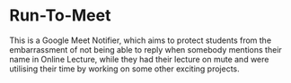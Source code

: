 # Run-To-Meet
This is a Google Meet Notifier, which aims to protect students from the embarrassment of not being able to reply when somebody mentions their name in Online Lecture, while they had their lecture on mute and were utilising their time by working on some other exciting projects.
